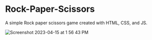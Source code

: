 # Rock-Paper-Scissors
 
 A simple Rock paper scissors game created with HTML, CSS, and JS.
 
 ![Screenshot 2023-04-15 at 1 56 43 PM](https://user-images.githubusercontent.com/50937757/232252818-eb6aa587-ae3d-4d92-a4e6-4ff6f3890dd7.png)
